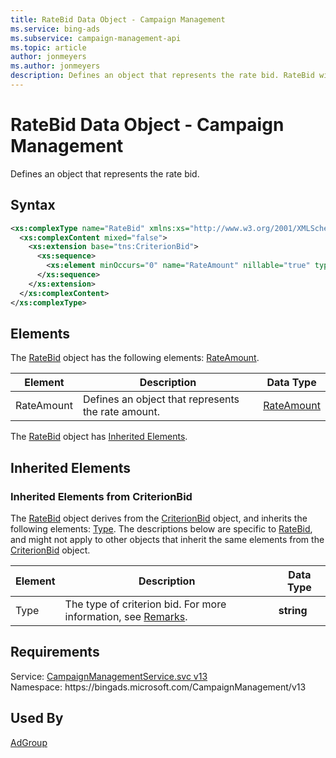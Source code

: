 ```yaml
---
title: RateBid Data Object - Campaign Management
ms.service: bing-ads
ms.subservice: campaign-management-api
ms.topic: article
author: jonmeyers
ms.author: jonmeyers
description: Defines an object that represents the rate bid. RateBid will be applicable to hotel campaigns with the percent CPC or commission bid schemes.
---
```

# RateBid Data Object - Campaign Management
Defines an object that represents the rate bid.

## Syntax
```xml
<xs:complexType name="RateBid" xmlns:xs="http://www.w3.org/2001/XMLSchema">
  <xs:complexContent mixed="false">
    <xs:extension base="tns:CriterionBid">
      <xs:sequence>
        <xs:element minOccurs="0" name="RateAmount" nillable="true" type="tns:RateAmount" />
      </xs:sequence>
    </xs:extension>
  </xs:complexContent>
</xs:complexType>
```

## <a name="elements"></a>Elements

The [RateBid](ratebid.md) object has the following elements: [RateAmount](#rateamount).

|Element|Description|Data Type|
|-----------|---------------|-------------|
|<a name="rateamount"></a>RateAmount|Defines an object that represents the rate amount.|[RateAmount](rateamount.md)|

The [RateBid](ratebid.md) object has [Inherited Elements](#inheritedelements).

## <a name="inheritedelements"></a>Inherited Elements

### <a name="inheritedelementscriterionbid"></a>Inherited Elements from CriterionBid
The [RateBid](ratebid.md) object derives from the [CriterionBid](criterionbid.md) object, and inherits the following elements: [Type](#type). The descriptions below are specific to [RateBid](ratebid.md), and might not apply to other objects that inherit the same elements from the [CriterionBid](criterionbid.md) object.  

|Element|Description|Data Type|
|-----------|---------------|-------------|
|<a name="type"></a>Type|The type of criterion bid. For more information, see [Remarks](criterionbid.md#remarks).|**string**|

## Requirements
Service: [CampaignManagementService.svc v13](https://campaign.api.bingads.microsoft.com/Api/Advertiser/CampaignManagement/v13/CampaignManagementService.svc)  
Namespace: https\://bingads.microsoft.com/CampaignManagement/v13  

## Used By
[AdGroup](adgroup.md)  
